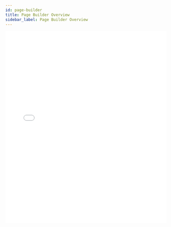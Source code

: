 ```yaml
---
id: page-builder
title: Page Builder Overview
sidebar_label: Page Builder Overview
---
```


<iframe src="//fast.wistia.net/embed/iframe/eume9rxxr5?videoFoam=true"
allowtransparency="true" frameBorder="0" scrolling="no" className="wistia_embed"
name="wistia_embed" allowFullScreen  width="100%" height="600"></iframe>
<script src="//fast.wistia.net/assets/external/iframe-api-v1.js"></script>
<br/>